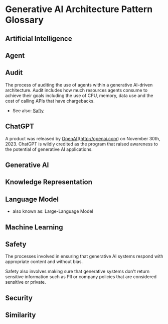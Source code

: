 # Generative AI Architecture Pattern Glossary

## Artificial Intelligence

## Agent

## Audit

The process of auditing the use of agents within a generative AI-driven architecture.  Audit includes how much resources agents consume to achieve their goals including the use of CPU, memory, data use and the cost of calling APIs that have chargebacks.

* See also: [Safty](#safety)

## ChatGPT
A product was released by [OpenAI](http://openai.com)](http://openai.com) on November 30th, 2023.  ChatGPT is wildly credited as the program that raised awareness to the potential of generative AI applications.

## Generative AI

## Knowledge Representation

## Language Model

* also known as: Large-Language Model

## Machine Learning


## Safety

The processes involved in ensuring that generative AI systems respond with appropriate content and without bias.

Safety also involves making sure that generative systems don't return sensitive information such as PII or company policies that are considered sensitive or private.

## Security


## Similarity